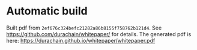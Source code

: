 # Automatic build
Built pdf from `2ef676c324befc21282a86b8155f758762b121d4`. See https://github.com/durachain/whitepaper/ for details.
The generated pdf is here: https://durachain.github.io/whitepaper/whitepaper.pdf
